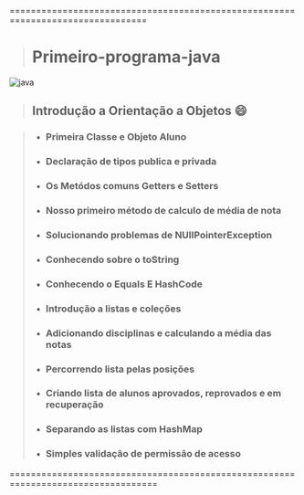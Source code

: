 ================================================================================
> <h1>Primeiro-programa-java</h1>

![java](https://user-images.githubusercontent.com/42326283/152260291-7ba7d325-a354-414a-8eec-66e4ca013789.jpg)

> ## Introdução a Orientação a Objetos 😄


 >  - ### Primeira Classe e Objeto Aluno
 >  - ### Declaração de tipos publica e privada
 >  - ### Os Metódos comuns Getters e Setters
 >  - ### Nosso primeiro método de calculo de média de nota
 >  - ### Solucionando problemas de NUllPointerException
 >  - ### Conhecendo sobre o toString
 >  - ### Conhecendo o Equals E HashCode
 >  - ### Introdução a listas e coleções
 >  - ### Adicionando disciplinas e calculando a média das notas
 >  - ### Percorrendo lista pelas posições
 >  - ### Criando lista de alunos aprovados, reprovados e em recuperação
 >  - ### Separando as listas com HashMap
 >  - ### Simples validação de permissão de acesso
==================================================================================
